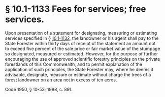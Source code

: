 # § 10.1-1133 Fees for services; free services.

<p>Upon presentation of a statement for designating, measuring or estimating services specified in § <a href='http://law.lis.virginia.gov/vacode/10.1-1132/'>10.1-1132</a>, the landowner or his agent shall pay to the State Forester within thirty days of receipt of the statement an amount not to exceed five percent of the sale price or fair market value of the stumpage so designated, measured or estimated. However, for the purpose of further encouraging the use of approved scientific forestry principles on the private forestlands of this Commonwealth, and to permit explanation of the application of such principles, the State Forester may, where he deems it advisable, designate, measure or estimate without charge the trees of a forest landowner on an area not in excess of ten acres.</p><p>Code 1950, § 10-53; 1988, c. 891.</p>